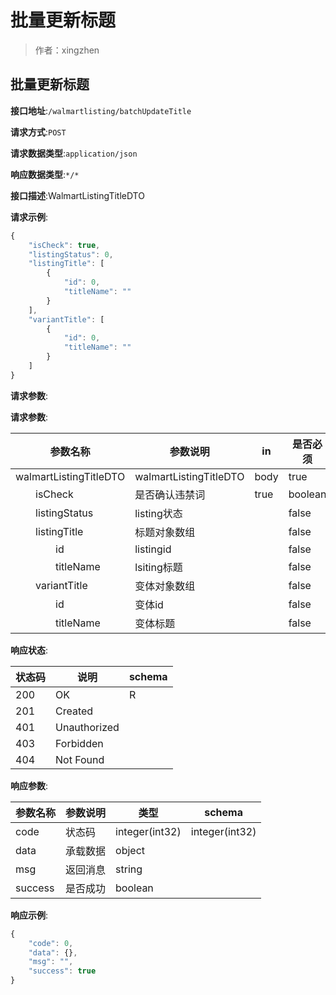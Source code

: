 # 批量更新标题

> 作者：xingzhen

## 批量更新标题


**接口地址**:`/walmartlisting/batchUpdateTitle`


**请求方式**:`POST`


**请求数据类型**:`application/json`


**响应数据类型**:`*/*`


**接口描述**:WalmartListingTitleDTO


**请求示例**:


```javascript
{
	"isCheck": true,
	"listingStatus": 0,
	"listingTitle": [
		{
			"id": 0,
			"titleName": ""
		}
	],
	"variantTitle": [
		{
			"id": 0,
			"titleName": ""
		}
	]
}
```


**请求参数**:


**请求参数**:


| 参数名称 | 参数说明 | in    | 是否必须 | 数据类型 | schema |
| -------- | -------- | ----- | -------- | -------- | ------ |
|walmartListingTitleDTO|walmartListingTitleDTO|body|true|WalmartListingTitleDTO|WalmartListingTitleDTO|
|&emsp;&emsp;isCheck|是否确认违禁词|true|boolean||
|&emsp;&emsp;listingStatus|listing状态||false|integer(int32)||
|&emsp;&emsp;listingTitle|标题对象数组||false|array|Title|
|&emsp;&emsp;&emsp;&emsp;id|listingid||false|integer(int64)||
|&emsp;&emsp;&emsp;&emsp;titleName|lsiting标题||false|string||
|&emsp;&emsp;variantTitle|变体对象数组||false|array|Title|
|&emsp;&emsp;&emsp;&emsp;id|变体id||false|integer(int64)||
|&emsp;&emsp;&emsp;&emsp;titleName|变体标题||false|string||


**响应状态**:


| 状态码 | 说明 | schema |
| -------- | -------- | ----- | 
|200|OK|R|
|201|Created||
|401|Unauthorized||
|403|Forbidden||
|404|Not Found||


**响应参数**:


| 参数名称 | 参数说明 | 类型 | schema |
| -------- | -------- | ----- |----- | 
|code|状态码|integer(int32)|integer(int32)|
|data|承载数据|object||
|msg|返回消息|string||
|success|是否成功|boolean||


**响应示例**:
```javascript
{
	"code": 0,
	"data": {},
	"msg": "",
	"success": true
}
```